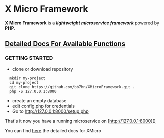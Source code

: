 # X Micro Framework

**X Micro Framework** is a ***lightweight microservice framework*** powered by **PHP**.

## [Detailed Docs For Available Functions](https://bb7hn.github.io/XMicro/)

### GETTING STARTED

- clone or download repository

```shell
  mkdir my-project
  cd my-project
  git clone https://github.com/bb7hn/XMicroFramework.git .
  php -S 127.0.0.1:8000
```

- create an empty database
- edit config.php for credentials
- Go to http://127.0.0.1:8000/setup.php

That's it now you have a running microservice on [http://127.0.0.1:8000]()

You can find [here](https://bb7hn.github.io/XMicro/) the detailed docs for XMicro